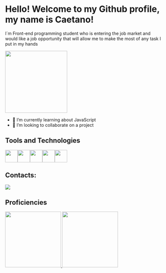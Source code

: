 # Hello! Welcome to my Github profile, my name is Caetano!

I´m Front-end programming student who is entering the job market and would like a job opportunity that will allow me to make the most of any task I put in my hands

<img loading="lazy" src="https://github.com/user-attachments/assets/e002e3e1-7b38-4d63-9df5-a5ebe1d34867" width="200" height="200" />


- 🌱 I’m currently learning about JavaScript
- 👯 I’m looking to collaborate on a project

## Tools and Technologies
<img loading="lazy" src="https://cdn.jsdelivr.net/gh/devicons/devicon@latest/icons/azuresqldatabase/azuresqldatabase-original.svg" width="40" height="40" /><img loading="lazy" src="https://cdn.jsdelivr.net/gh/devicons/devicon@latest/icons/csharp/csharp-original.svg" width="40" height="40" /><img loading="lazy" src="https://cdn.jsdelivr.net/gh/devicons/devicon@latest/icons/git/git-original.svg" width="40" height="40" /><img loading="lazy" src="https://cdn.jsdelivr.net/gh/devicons/devicon@latest/icons/javascript/javascript-original.svg" width="40" height="40" /><img loading="lazy" src="https://cdn.jsdelivr.net/gh/devicons/devicon@latest/icons/python/python-original.svg" width="40" height="40" />

## Contacts:

<div>
<a href="https://www.linkedin.com/in/caetano-tagliari-751158291" target="_blank"><img loading="lazy" src="https://img.shields.io/badge/-LinkedIn-%230077B5?style=for-the-badge&logo=linkedin&logoColor=white" target="_blank"></a>   
</div>

## Proficiencies
<div>
<a href="(https://github.com/Biscoito464)">
<img loading="lazy" height="180em" src="https://github-readme-stats.vercel.app/api/top-langs/?username=Biscoito464&layout=compact&langs_count=7&theme=dracula"/>
<img loading="lazy" height="180em" src="https://github-readme-stats.vercel.app/api?username=Biscoito464&show_icons=true&theme=dracula&include_all_commits=true&count_private=true"/>

